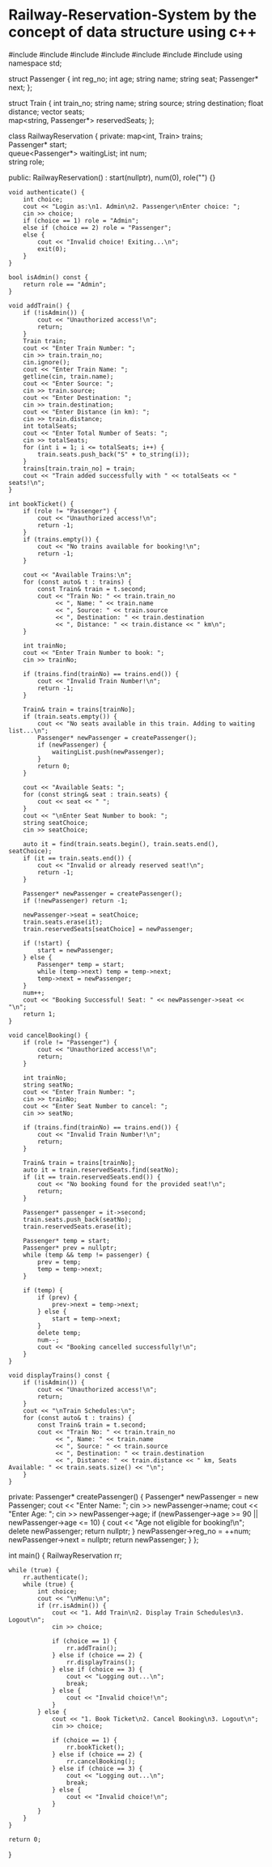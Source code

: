 # Railway-Reservation-System by the concept of data structure using c++

#include <iostream>
#include <queue>
#include <string>
#include <vector>
#include <map>
#include <iomanip>
#include <algorithm>
using namespace std;

struct Passenger {
    int reg_no;
    int age;
    string name;
    string seat; 
    Passenger* next;
};

struct Train {
    int train_no;
    string name;
    string source;
    string destination;
    float distance;
    vector<string> seats;  
    map<string, Passenger*> reservedSeats; 
};

class RailwayReservation {
private:
    map<int, Train> trains;      
    Passenger* start;            
    queue<Passenger*> waitingList; 
    int num;                     
    string role;                 

public:
    RailwayReservation() : start(nullptr), num(0), role("") {}

    void authenticate() {
        int choice;
        cout << "Login as:\n1. Admin\n2. Passenger\nEnter choice: ";
        cin >> choice;
        if (choice == 1) role = "Admin";
        else if (choice == 2) role = "Passenger";
        else {
            cout << "Invalid choice! Exiting...\n";
            exit(0);
        }
    }

    bool isAdmin() const {
        return role == "Admin";
    }

    void addTrain() {
        if (!isAdmin()) {
            cout << "Unauthorized access!\n";
            return;
        }
        Train train;
        cout << "Enter Train Number: ";
        cin >> train.train_no;
        cin.ignore();
        cout << "Enter Train Name: ";
        getline(cin, train.name);
        cout << "Enter Source: ";
        cin >> train.source;
        cout << "Enter Destination: ";
        cin >> train.destination;
        cout << "Enter Distance (in km): ";
        cin >> train.distance;
        int totalSeats;
        cout << "Enter Total Number of Seats: ";
        cin >> totalSeats;
        for (int i = 1; i <= totalSeats; i++) {
            train.seats.push_back("S" + to_string(i));
        }
        trains[train.train_no] = train;
        cout << "Train added successfully with " << totalSeats << " seats!\n";
    }

    int bookTicket() {
        if (role != "Passenger") {
            cout << "Unauthorized access!\n";
            return -1;
        }
        if (trains.empty()) {
            cout << "No trains available for booking!\n";
            return -1;
        }

        cout << "Available Trains:\n";
        for (const auto& t : trains) {
            const Train& train = t.second;
            cout << "Train No: " << train.train_no
                 << ", Name: " << train.name
                 << ", Source: " << train.source
                 << ", Destination: " << train.destination
                 << ", Distance: " << train.distance << " km\n";
        }

        int trainNo;
        cout << "Enter Train Number to book: ";
        cin >> trainNo;

        if (trains.find(trainNo) == trains.end()) {
            cout << "Invalid Train Number!\n";
            return -1;
        }

        Train& train = trains[trainNo];
        if (train.seats.empty()) {
            cout << "No seats available in this train. Adding to waiting list...\n";
            Passenger* newPassenger = createPassenger();
            if (newPassenger) {
                waitingList.push(newPassenger);
            }
            return 0;
        }

        cout << "Available Seats: ";
        for (const string& seat : train.seats) {
            cout << seat << " ";
        }
        cout << "\nEnter Seat Number to book: ";
        string seatChoice;
        cin >> seatChoice;

        auto it = find(train.seats.begin(), train.seats.end(), seatChoice);
        if (it == train.seats.end()) {
            cout << "Invalid or already reserved seat!\n";
            return -1;
        }

        Passenger* newPassenger = createPassenger();
        if (!newPassenger) return -1;

        newPassenger->seat = seatChoice;
        train.seats.erase(it);
        train.reservedSeats[seatChoice] = newPassenger;

        if (!start) {
            start = newPassenger;
        } else {
            Passenger* temp = start;
            while (temp->next) temp = temp->next;
            temp->next = newPassenger;
        }
        num++;
        cout << "Booking Successful! Seat: " << newPassenger->seat << "\n";
        return 1;
    }

    void cancelBooking() {
        if (role != "Passenger") {
            cout << "Unauthorized access!\n";
            return;
        }

        int trainNo;
        string seatNo;
        cout << "Enter Train Number: ";
        cin >> trainNo;
        cout << "Enter Seat Number to cancel: ";
        cin >> seatNo;

        if (trains.find(trainNo) == trains.end()) {
            cout << "Invalid Train Number!\n";
            return;
        }

        Train& train = trains[trainNo];
        auto it = train.reservedSeats.find(seatNo);
        if (it == train.reservedSeats.end()) {
            cout << "No booking found for the provided seat!\n";
            return;
        }

        Passenger* passenger = it->second;
        train.seats.push_back(seatNo); 
        train.reservedSeats.erase(it); 

        Passenger* temp = start;
        Passenger* prev = nullptr;
        while (temp && temp != passenger) {
            prev = temp;
            temp = temp->next;
        }

        if (temp) {
            if (prev) {
                prev->next = temp->next;
            } else {
                start = temp->next;
            }
            delete temp;
            num--;
            cout << "Booking cancelled successfully!\n";
        }
    }

    void displayTrains() const {
        if (!isAdmin()) {
            cout << "Unauthorized access!\n";
            return;
        }
        cout << "\nTrain Schedules:\n";
        for (const auto& t : trains) {
            const Train& train = t.second;
            cout << "Train No: " << train.train_no
                 << ", Name: " << train.name
                 << ", Source: " << train.source
                 << ", Destination: " << train.destination
                 << ", Distance: " << train.distance << " km, Seats Available: " << train.seats.size() << "\n";
        }
    }

private:
    Passenger* createPassenger() {
        Passenger* newPassenger = new Passenger;
        cout << "Enter Name: ";
        cin >> newPassenger->name;
        cout << "Enter Age: ";
        cin >> newPassenger->age;
        if (newPassenger->age >= 90 || newPassenger->age <= 10) {
            cout << "Age not eligible for booking!\n";
            delete newPassenger;
            return nullptr;
        }
        newPassenger->reg_no = ++num;
        newPassenger->next = nullptr;
        return newPassenger;
    }
};

int main() {
    RailwayReservation rr;

    while (true) {
        rr.authenticate();
        while (true) {
            int choice;
            cout << "\nMenu:\n";
            if (rr.isAdmin()) {
                cout << "1. Add Train\n2. Display Train Schedules\n3. Logout\n";
                cin >> choice;

                if (choice == 1) {
                    rr.addTrain();
                } else if (choice == 2) {
                    rr.displayTrains();
                } else if (choice == 3) {
                    cout << "Logging out...\n";
                    break;
                } else {
                    cout << "Invalid choice!\n";
                }
            } else {
                cout << "1. Book Ticket\n2. Cancel Booking\n3. Logout\n";
                cin >> choice;

                if (choice == 1) {
                    rr.bookTicket();
                } else if (choice == 2) {
                    rr.cancelBooking();
                } else if (choice == 3) {
                    cout << "Logging out...\n";
                    break;
                } else {
                    cout << "Invalid choice!\n";
                }
            }
        }
    }

    return 0;
}
